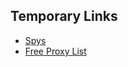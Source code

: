 ## Temporary Links

* [Spys](https://spys.one/en/)
* [Free Proxy List](https://www.sslproxies.org/)
